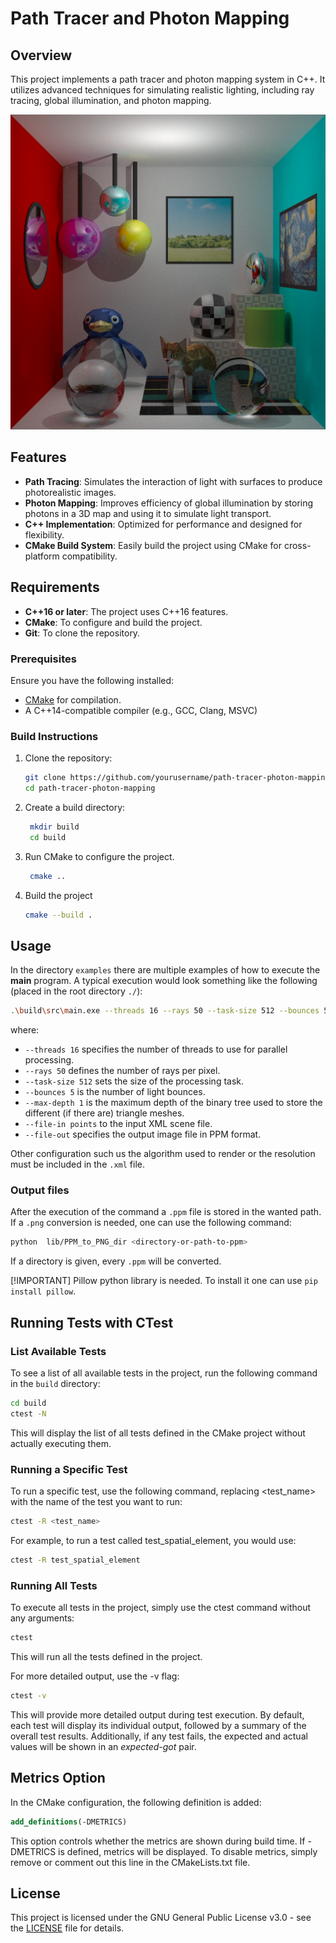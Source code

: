 # Path Tracer and Photon Mapping

## Overview

This project implements a path tracer and photon mapping system in C++. It utilizes advanced techniques for simulating realistic lighting, including ray tracing, global illumination, and photon mapping.

<p align="center">
  <img src="./examples/complete_scene/main_scene.png" width="600"/>
</p>


## Features

- **Path Tracing**: Simulates the interaction of light with surfaces to produce photorealistic images.
- **Photon Mapping**: Improves efficiency of global illumination by storing photons in a 3D map and using it to simulate light transport.
- **C++ Implementation**: Optimized for performance and designed for flexibility.
- **CMake Build System**: Easily build the project using CMake for cross-platform compatibility.

## Requirements

- **C++16 or later**: The project uses C++16 features.
- **CMake**: To configure and build the project.
- **Git**: To clone the repository.

### Prerequisites

Ensure you have the following installed:
- [CMake](https://cmake.org/download/) for compilation.
- A C++14-compatible compiler (e.g., GCC, Clang, MSVC)

### Build Instructions

1. Clone the repository:

   ```bash
   git clone https://github.com/yourusername/path-tracer-photon-mapping.git
   cd path-tracer-photon-mapping
    ```
2. Create a build directory:
   ```bash
    mkdir build
    cd build
    ```
3. Run CMake to configure the project.
   ```bash
    cmake ..
    ```
4. Build the project
   ```bash
   cmake --build .
    ```
   
## Usage

In the directory `examples` there are multiple examples of how to execute the **main** program. A typical execution would look something like the following (placed in the root directory `./`):
```bash
.\build\src\main.exe --threads 16 --rays 50 --task-size 512 --bounces 5 --max-depth 1 --file-in ../examples/complete_scene/main_scene_ray_tracing.xml --file-out out/output.ppm
```
where:

- `--threads 16` specifies the number of threads to use for parallel processing.
- `--rays 50` defines the number of rays per pixel.
- `--task-size 512` sets the size of the processing task.
- `--bounces 5` is the number of light bounces.
- `--max-depth 1` is the maximum depth of the binary tree used to store the different (if there are) triangle meshes.
- `--file-in points` to the input XML scene file.
- `--file-out` specifies the output image file in PPM format.

Other configuration such us the algorithm used to render or the resolution must be included in the `.xml` file.

### Output files
After the execution of the command a `.ppm` file is stored in the wanted path. If a `.png` conversion is needed, one can use the following command:

```bash
python  lib/PPM_to_PNG_dir <directory-or-path-to-ppm>
```
If a directory is given, every `.ppm` will be converted.

[!IMPORTANT] 
Pillow python library is needed. To install it one can use `pip install pillow`. 

## Running Tests with CTest

### List Available Tests

To see a list of all available tests in the project, run the following command in the `build` directory:

```bash
cd build
ctest -N
```
This will display the list of all tests defined in the CMake project without actually executing them.

### Running a Specific Test
To run a specific test, use the following command, replacing <test_name> with the name of the test you want to run:
```bash
ctest -R <test_name>
``` 
For example, to run a test called test_spatial_element, you would use:
```bash
ctest -R test_spatial_element
```
### Running All Tests
To execute all tests in the project, simply use the ctest command without any arguments:
```bash
ctest
```
This will run all the tests defined in the project.

For more detailed output, use the -v flag:

```bash
ctest -v
```
This will provide more detailed output during test execution. By default, each test will display its individual output, followed by a summary of the overall test results. Additionally, if any test fails, the expected and actual values will be shown in an *expected-got* pair.

## Metrics Option
In the CMake configuration, the following definition is added:
```CMake
add_definitions(-DMETRICS)
```
This option controls whether the metrics are shown during build time. If -DMETRICS is defined, metrics will be displayed. To disable metrics, simply remove or comment out this line in the CMakeLists.txt file.

## License

This project is licensed under the GNU General Public License v3.0 - see the [LICENSE](LICENSE) file for details.